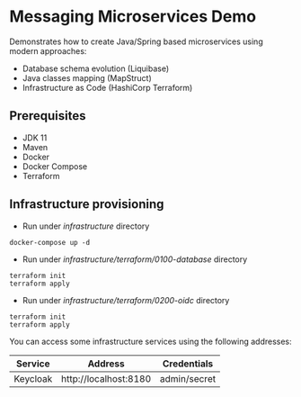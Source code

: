 # Messaging Microservices Demo

Demonstrates how to create Java/Spring based microservices using modern approaches:
* Database schema evolution (Liquibase)
* Java classes mapping (MapStruct)
* Infrastructure as Code (HashiCorp Terraform)

## Prerequisites
* JDK 11
* Maven
* Docker
* Docker Compose
* Terraform

## Infrastructure provisioning
* Run under _infrastructure_ directory
```
docker-compose up -d
```
* Run under _infrastructure/terraform/0100-database_ directory
```
terraform init
terraform apply
```
* Run under _infrastructure/terraform/0200-oidc_ directory
```
terraform init
terraform apply
```

You can access some infrastructure services using the following addresses:

| Service  | Address               | Credentials  |
|----------|-----------------------|--------------|
| Keycloak | http://localhost:8180 | admin/secret |
